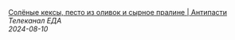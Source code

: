 <!--2024-08-10 04:01:00-->
<div class="yb">
  <a class="nodecor" href="/posts.html?eda/solenye_keksy_pesto_iz_olivok_i_syrnoe_praline_antipasti">
    <img class="preview" data-videoid="WpRjiWXYNWM" src="https://i4.ytimg.com/vi/WpRjiWXYNWM/hqdefault.jpg" align="middle" alt="">
  </a>
  <div class="inlbl text">
    <a class="nodecor" href="/posts.html?eda/solenye_keksy_pesto_iz_olivok_i_syrnoe_praline_antipasti">Солёные кексы, песто из оливок и сырное пралине | Антипасти</a><br>
    <i class="smaller2">Телеканал ЕДА</i><br>
    <i class="smaller3">2024-08-10</i>
  </div>
</div>
